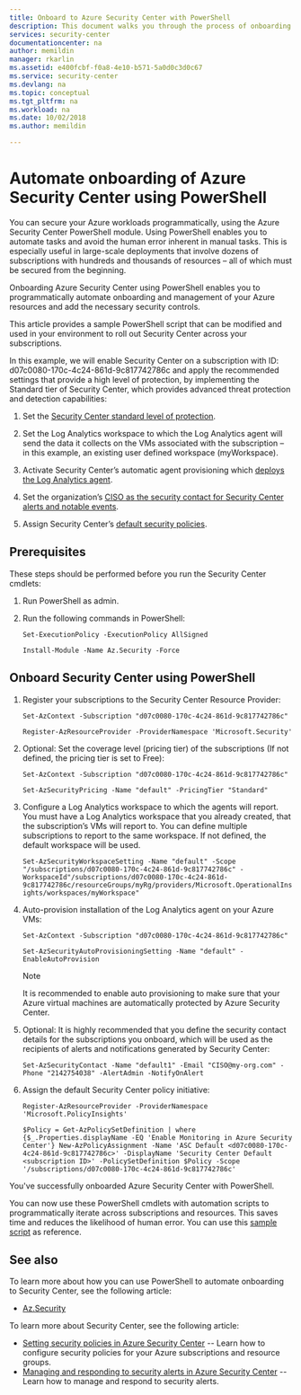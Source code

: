 ```yaml
---
title: Onboard to Azure Security Center with PowerShell
description: This document walks you through the process of onboarding Azure Security Center using PowerShell cmdlets.
services: security-center
documentationcenter: na
author: memildin
manager: rkarlin
ms.assetid: e400fcbf-f0a8-4e10-b571-5a0d0c3d0c67
ms.service: security-center
ms.devlang: na
ms.topic: conceptual
ms.tgt_pltfrm: na
ms.workload: na
ms.date: 10/02/2018
ms.author: memildin

---
```

# Automate onboarding of Azure Security Center using PowerShell

You can secure your Azure workloads programmatically, using the Azure Security Center PowerShell module.
Using PowerShell enables you to automate tasks and avoid the human error inherent in manual tasks. This is especially useful in large-scale deployments that involve dozens of subscriptions with hundreds and thousands of resources – all of which must be secured from the beginning.

Onboarding Azure Security Center using PowerShell enables you to programmatically automate onboarding and management of your Azure resources and add the necessary security controls.

This article provides a sample PowerShell script that can be modified and used in your environment to roll out Security Center across your subscriptions. 

In this example, we will enable Security Center on a subscription with ID: d07c0080-170c-4c24-861d-9c817742786c and apply the recommended settings that provide a high level of protection, by implementing the Standard tier of Security Center, which provides advanced threat protection and detection capabilities:

1. Set the [Security Center standard level of protection](https://azure.microsoft.com/pricing/details/security-center/). 
 
2. Set the Log Analytics workspace to which the Log Analytics agent will send the data it collects on the VMs associated with the subscription – in this example, an existing user defined workspace (myWorkspace).

3. Activate Security Center’s automatic agent provisioning which [deploys the Log Analytics agent](security-center-enable-data-collection.md#auto-provision-mma).

5. Set the organization’s [CISO as the security contact for Security Center alerts and notable events](security-center-provide-security-contact-details.md).

6. Assign Security Center’s [default security policies](tutorial-security-policy.md).

## Prerequisites

These steps should be performed before you run the Security Center cmdlets:

1. Run PowerShell as admin.

1. Run the following commands in PowerShell:
      
    ```Set-ExecutionPolicy -ExecutionPolicy AllSigned```

    ```Install-Module -Name Az.Security -Force```

## Onboard Security Center using PowerShell

1. Register your subscriptions to the Security Center Resource Provider:

    ```Set-AzContext -Subscription "d07c0080-170c-4c24-861d-9c817742786c"```

    ```Register-AzResourceProvider -ProviderNamespace 'Microsoft.Security'```

1. Optional: Set the coverage level (pricing tier) of the subscriptions (If not defined, the pricing tier is set to Free):

    ```Set-AzContext -Subscription "d07c0080-170c-4c24-861d-9c817742786c"```

    ```Set-AzSecurityPricing -Name "default" -PricingTier "Standard"```

1. Configure a Log Analytics workspace to which the agents will report. You must have a Log Analytics workspace that you already created, that the subscription’s VMs will report to. You can define multiple subscriptions to report to the same workspace. If not defined, the default workspace will be used.

    ```Set-AzSecurityWorkspaceSetting -Name "default" -Scope "/subscriptions/d07c0080-170c-4c24-861d-9c817742786c" -WorkspaceId"/subscriptions/d07c0080-170c-4c24-861d-9c817742786c/resourceGroups/myRg/providers/Microsoft.OperationalInsights/workspaces/myWorkspace"```

1. Auto-provision installation of the Log Analytics agent on your Azure VMs:
    
    ```Set-AzContext -Subscription "d07c0080-170c-4c24-861d-9c817742786c"```
    
    ```Set-AzSecurityAutoProvisioningSetting -Name "default" -EnableAutoProvision```

    > [!NOTE]
    > It is recommended to enable auto provisioning to make sure that your Azure virtual machines are automatically protected by Azure Security Center.
    >

1. Optional: It is highly recommended that you define the security contact details for the subscriptions you onboard, which will be used as the recipients of alerts and notifications generated by Security Center:

    ```Set-AzSecurityContact -Name "default1" -Email "CISO@my-org.com" -Phone "2142754038" -AlertAdmin -NotifyOnAlert```

1. Assign the default Security Center policy initiative:

    ```Register-AzResourceProvider -ProviderNamespace 'Microsoft.PolicyInsights'```

    ```$Policy = Get-AzPolicySetDefinition | where {$_.Properties.displayName -EQ 'Enable Monitoring in Azure Security Center'} New-AzPolicyAssignment -Name 'ASC Default <d07c0080-170c-4c24-861d-9c817742786c>' -DisplayName 'Security Center Default <subscription ID>' -PolicySetDefinition $Policy -Scope '/subscriptions/d07c0080-170c-4c24-861d-9c817742786c'```

You've successfully onboarded Azure Security Center with PowerShell.

You can now use these PowerShell cmdlets with automation scripts to programmatically iterate across subscriptions and resources. This saves time and reduces the likelihood of human error. You can use this [sample script](https://github.com/Microsoft/Azure-Security-Center/blob/master/quickstarts/ASC-Samples.ps1) as reference.




## See also
To learn more about how you can use PowerShell to automate onboarding to Security Center, see the following article:

* [Az.Security](https://docs.microsoft.com/powershell/module/az.security)

To learn more about Security Center, see the following article:

* [Setting security policies in Azure Security Center](tutorial-security-policy.md) -- Learn how to configure security policies for your Azure subscriptions and resource groups.
* [Managing and responding to security alerts in Azure Security Center](security-center-managing-and-responding-alerts.md) -- Learn how to manage and respond to security alerts.